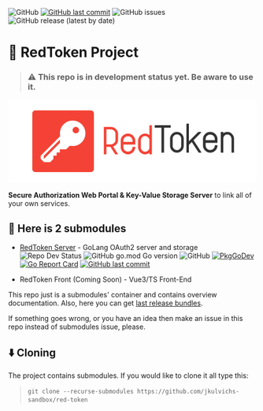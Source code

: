 ![GitHub](https://img.shields.io/github/license/jkulvichs-sandbox/red-token)
[![GitHub last commit](https://img.shields.io/github/last-commit/jkulvichs-sandbox/red-token)](https://github.com/jkulvichs-sandbox/red-token/commits/master)
![GitHub issues](https://img.shields.io/github/issues-raw/jkulvichs-sandbox/red-token)
![GitHub release (latest by date)](https://img.shields.io/github/v/release/jkulvichs-sandbox/red-token)

# :closed_lock_with_key: RedToken Project

> ### :warning: This repo is in development status yet. Be aware to use it.

![RedToken Splash](assets/red-token-splash.png)

**Secure Authorization Web Portal & Key-Value Storage Server** to link all of your own services.

## :bookmark_tabs: Here is 2 submodules

- [RedToken Server](https://github.com/jkulvichs-sandbox/red-token-server) - GoLang OAuth2 server and storage  
    ![Repo Dev Status](https://img.shields.io/badge/status-in%20dev-%23f44336)
    ![GitHub go.mod Go version](https://img.shields.io/github/go-mod/go-version/jkulvichs-sandbox/red-token-server)
    ![GitHub](https://img.shields.io/github/license/jkulvichs-sandbox/red-token-server)
    [![PkgGoDev](https://pkg.go.dev/badge/github.com/jkulvichs-sandbox/red-token-server)](https://pkg.go.dev/github.com/jkulvichs-sandbox/red-token)
    [![Go Report Card](https://goreportcard.com/badge/github.com/jkulvichs-sandbox/red-token-server)](https://goreportcard.com/report/github.com/jkulvichs-sandbox/red-token)
    [![GitHub last commit](https://img.shields.io/github/last-commit/jkulvichs-sandbox/red-token-server)](https://github.com/jkulvichs-sandbox/red-token/commits/master)
    
- RedToken Front (Coming Soon) - Vue3/TS Front-End

This repo just is a submodules' container and contains overview documentation.
Also, here you can get [last release bundles](https://github.com/jkulvichs-sandbox/red-token/releases).

If something goes wrong, or you have an idea then make an issue in this repo instead of submodules issue, please.  

## :arrow_down: Cloning

The project contains submodules. If you would like to clone it all type this:
> `git clone --recurse-submodules https://github.com/jkulvichs-sandbox/red-token`


